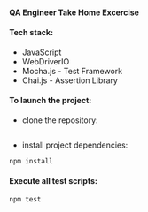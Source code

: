 #### QA Engineer Take Home Excercise

#### Tech stack:
* JavaScript
* WebDriverIO
* Mocha.js -  Test Framework
* Chai.js - Assertion Library

#### To launch the project:
* clone the repository:
```

```
* install project dependencies:
```
npm install
```
#### Execute all test scripts:
```
npm test
```
